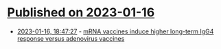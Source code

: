 # [Published on 2023-01-16](index.md)

* [2023-01-16, 18:47:27](https://news.ycombinator.com/item?id=34404058) - [mRNA vaccines induce higher long-term IgG4 response versus adenovirus vaccines](https://www.frontiersin.org/articles/10.3389/fimmu.2022.1020844/full?s=09#B75)
